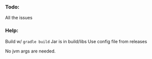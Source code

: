 ### Todo:
All the issues

### Help:
Build w/ `gradle build`
Jar is in build/libs
Use config file from releases

No jvm args are needed.
